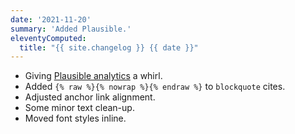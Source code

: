 ```yaml
---
date: '2021-11-20'
summary: 'Added Plausible.'
eleventyComputed:
  title: "{{ site.changelog }} {{ date }}"
---
```


* Giving [Plausible analytics](https://plausible.io/sites) a whirl.
* Added ```{% raw %}{% nowrap %}{% endraw %}``` to ```blockquote``` cites.
* Adjusted anchor link alignment.
* Some minor text clean-up.
* Moved font styles inline.
